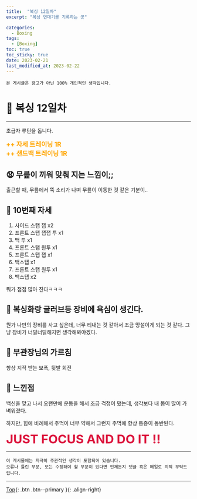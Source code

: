 ```yaml
---
title:  "복싱 12일차"
excerpt: "복싱 연대기를 기록하는 곳"

categories:
  - Boxing
tags:
  - [Boxing]
toc: true
toc_sticky: true
date: 2023-02-21
last_modified_at: 2023-02-22
---
```


    본 게시글은 광고가 아닌 100% 개인적인 생각입니다.

# 🥊 복싱 12일차 
<hr style="width:100%" />

  초급자 루틴을 돕니다.  

  <strong style="color:orange; font-size:13pt">++ 자세 트레이닝 1R</strong>  
  <strong style="color:orange; font-size:13pt">++ 샌드백 트레이닝 1R</strong>  

## 😧 무릎이 끼워 맞춰 지는 느낌이;;

  출근할 때, 무릎에서 뚝 소리가 나며 무릎이 이동한 것 같은 기분이..

## 🤣 10번째 자세 

1. 사이드 스탭 잽 x2
2. 프론트 스탭 잽잽 투 x1
3. 백 투 x1
4. 프론트 스탭 원투 x1
5. 프론트 스탭 잽 x1
6. 백스탭 x1
7. 프론트 스탭 원투 x1
8. 백스탭 x2

뭐가 점점 많아 진다ㅋㅋㅋ

## 🤨 복싱화랑 글러브등 장비에 욕심이 생긴다.

  뭔가 나만의 장비를 사고 싶은데, 너무 티내는 것 같아서 조금 망설이게 되는 것 같다.
  그냥 장비가 너덜너덜해지면 생각해봐야겠다.

## 🎯 부관장님의 가르침

  항상 지적 받는 보폭, 뒷발 회전

## 🤣 느낀점

  백신을 맞고 나서 오랜만에 운동을 해서 조금 걱정이 됐는데, 생각보다 내 몸이 많이 가벼워졌다.
  
  하지만, 힘에 비례해서 주먹이 너무 약해서 그런지 주먹에 항상 통증이 동반된다.

  <strong style="color:crimson; font-size:25pt">JUST FOCUS AND DO IT !!</strong>

<hr style="width:100%" />

    이 게시물에는 지극히 주관적인 생각이 포함되어 있습니다. 
    오류나 틀린 부분, 또는 수정해야 할 부분이 있다면 언제든지 댓글 혹은 메일로 지적 부탁드립니다.
    
<hr>


[Top](#){: .btn .btn--primary }{: .align-right}